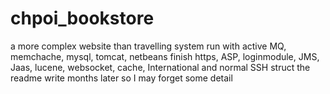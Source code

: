 # chpoi_bookstore
a more complex website than travelling system
run with active MQ, memchache, mysql, tomcat, netbeans
finish https, ASP, loginmodule, JMS, Jaas, lucene, websocket, cache, International and normal SSH struct
the readme write months later so I may forget some detail
